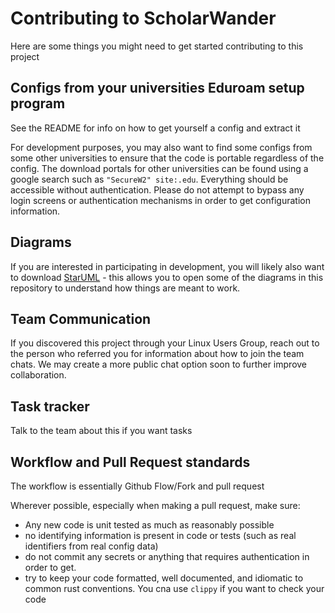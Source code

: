 # Contributing to ScholarWander

Here are some things you might need to get started contributing to this project

## Configs from your universities Eduroam setup program

See the README for info on how to get yourself a config and extract it

For development purposes, you may also want to find some configs from some other universities to ensure that the code is portable regardless of the config. The download portals for other universities can be found using a google search such as `"SecureW2" site:.edu`. Everything should be accessible without authentication. Please do not attempt to bypass any login screens or authentication mechanisms in order to get configuration information.


## Diagrams

If you are interested in participating in development, you will likely also want to download [StarUML](https://staruml.io/) - this allows you to open some of the diagrams in this repository to understand how things are meant to work. 


## Team Communication

If you discovered this project through your Linux Users Group, reach out to the person who referred you for information about how to join the team chats. We may create a more public chat option soon to further improve collaboration.


## Task tracker
Talk to the team about this if you want tasks


## Workflow and Pull Request standards

The workflow is essentially Github Flow/Fork and pull request

Wherever possible, especially when making a pull request, make sure:
- Any new code is unit tested as much as reasonably possible
- no identifying information is present in code or tests (such as real identifiers from real config data)
- do not commit any secrets or anything that requires authentication in order to get.
- try to keep your code formatted, well documented, and idiomatic to common rust conventions. You cna use `clippy` if you want to check your code

